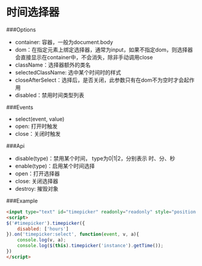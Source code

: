 时间选择器
===============================
 
###Options

*   container: 容器，一般为document.body
*   dom：在指定元素上绑定选择器，通常为input，如果不指定dom，则选择器会直接显示在container中，不会消失，除非手动调用close
*   className：选择器额外的类名
*   selectedClassName: 选中某个时间时的样式
*   closeAfterSelect：选择后，是否关闭，此参数只有在dom不为空时才会起作用
*   disabled：禁用时间类型列表

 
###Events
 
*   select(event, value)
*   open: 打开时触发
*   close：关闭时触发

###Api

*   disable(type)：禁用某个时间， type为0|1|2，分别表示 时、分、秒 
*   enable(type)：启用某个时间选择
*   open：打开选择器
*   close: 关闭选择器
*   destroy: 摧毁对象
 
###Example

```html
<input type="text" id="timepicker" readonly="readonly" style="position: absolute; top: 500px;"/>
<script>
$('#timepicker').timepicker({
    disabled: ['hours']
}).on('timepicker:select', function(event, v, a){
    console.log(v, a);
    console.log($(this).timepicker('instance').getTime());
})
</script>
```